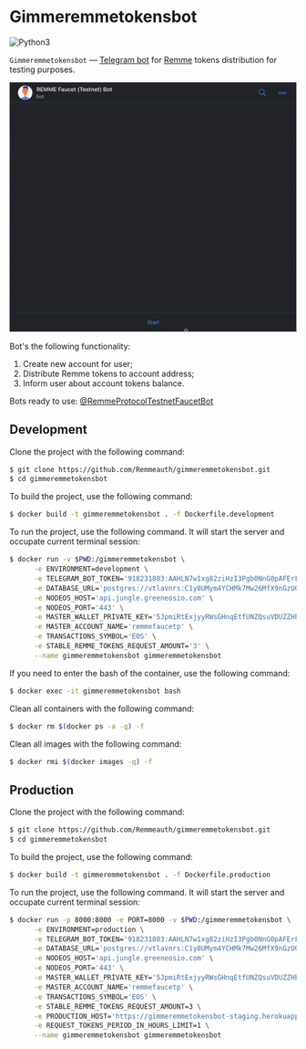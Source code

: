 # Gimmeremmetokensbot

![Python3](https://img.shields.io/badge/Python-3.7-brightgreen.svg)

`Gimmeremmetokensbot` — [Telegram bot](https://core.telegram.org/bots) for [Remme](https://remme.io) tokens distribution for testing purposes.

![example-of-usage](https://github.com/Remmeauth/gimmeremmetokensbot/blob/develop/assets/bot_usage_example_600_520.gif)

Bot's the following functionality:
1. Create new account for user;
2. Distribute Remme tokens to account address;
3. Inform user about account tokens balance.

Bots ready to use: [@RemmeProtocolTestnetFaucetBot](https://t.me/RemmeProtocolTestnetFaucetBot)

## Development

Clone the project with the following command:

```bash
$ git clone https://github.com/Remmeauth/gimmeremmetokensbot.git
$ cd gimmeremmetokensbot
```

To build the project, use the following command:

```bash
$ docker build -t gimmeremmetokensbot . -f Dockerfile.development
```

To run the project, use the following command. It will start the server and occupate current terminal session:

```bash
$ docker run -v $PWD:/gimmeremmetokensbot \
      -e ENVIRONMENT=development \
      -e TELEGRAM_BOT_TOKEN='918231803:AAHLN7w1xg82ziHzI3Pgb0NnG0pAFErFS2Q' \
      -e DATABASE_URL='postgres://vtlavnrs:C1y8UMym4YCHMk7Mw26MfX9nGzUOmq2i@raja.db.elephantsql.com:5432/vtlavnrs' \
      -e NODEOS_HOST='api.jungle.greeneosio.com' \
      -e NODEOS_PORT='443' \
      -e MASTER_WALLET_PRIVATE_KEY='5JpmiRtExjyyRWsGHnqEtfUNZQsuVDUZZHbRhDHJgqzkCcpMeo5' \
      -e MASTER_ACCOUNT_NAME='remmefaucetp' \
      -e TRANSACTIONS_SYMBOL='EOS' \
      -e STABLE_REMME_TOKENS_REQUEST_AMOUNT='3' \
      --name gimmeremmetokensbot gimmeremmetokensbot
```

If you need to enter the bash of the container, use the following command:

```bash
$ docker exec -it gimmeremmetokensbot bash
```

Clean all containers with the following command:

```bash
$ docker rm $(docker ps -a -q) -f
```

Clean all images with the following command:

```bash
$ docker rmi $(docker images -q) -f
```

## Production


Clone the project with the following command:

```bash
$ git clone https://github.com/Remmeauth/gimmeremmetokensbot.git
$ cd gimmeremmetokensbot
```

To build the project, use the following command:

```bash
$ docker build -t gimmeremmetokensbot . -f Dockerfile.production
```

To run the project, use the following command. It will start the server and occupate current terminal session:

```bash
$ docker run -p 8000:8000 -e PORT=8000 -v $PWD:/gimmeremmetokensbot \
      -e ENVIRONMENT=production \
      -e TELEGRAM_BOT_TOKEN='918231803:AAHLN7w1xg82ziHzI3Pgb0NnG0pAFErFS2Q' \
      -e DATABASE_URL='postgres://vtlavnrs:C1y8UMym4YCHMk7Mw26MfX9nGzUOmq2i@raja.db.elephantsql.com:5432/vtlavnrs' \
      -e NODEOS_HOST='api.jungle.greeneosio.com' \
      -e NODEOS_PORT='443' \
      -e MASTER_WALLET_PRIVATE_KEY='5JpmiRtExjyyRWsGHnqEtfUNZQsuVDUZZHbRhDHJgqzkCcpMeo5' \
      -e MASTER_ACCOUNT_NAME='remmefaucetp' \
      -e TRANSACTIONS_SYMBOL='EOS' \
      -e STABLE_REMME_TOKENS_REQUEST_AMOUNT=3 \
      -e PRODUCTION_HOST='https://gimmeremmetokensbot-staging.herokuapp.com' \
      -e REQUEST_TOKENS_PERIOD_IN_HOURS_LIMIT=1 \
      --name gimmeremmetokensbot gimmeremmetokensbot
```
